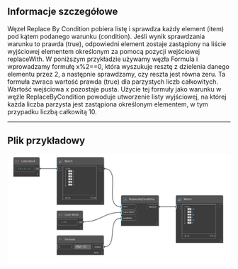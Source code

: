 ## Informacje szczegółowe
Węzeł Replace By Condition pobiera listę i sprawdza każdy element (item) pod kątem podanego warunku (condition). Jeśli wynik sprawdzania warunku to prawda (true), odpowiedni element zostaje zastąpiony na liście wyjściowej elementem określonym za pomocą pozycji wejściowej replaceWith. W poniższym przykładzie używamy węzła Formula i wprowadzamy formułę x%2==0, która wyszukuje resztę z dzielenia danego elementu przez 2, a następnie sprawdzamy, czy reszta jest równa zeru. Ta formuła zwraca wartość prawda (true) dla parzystych liczb całkowitych. Wartość wejściowa x pozostaje pusta. Użycie tej formuły jako warunku w węźle ReplaceByCondition powoduje utworzenie listy wyjściowej, na której każda liczba parzysta jest zastąpiona określonym elementem, w tym przypadku liczbą całkowitą 10.
___
## Plik przykładowy

![ReplaceByCondition](./CoreNodeModels.HigherOrder.Replace_img.jpg)


